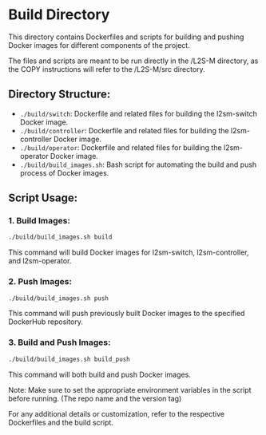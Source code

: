 # Build Directory

This directory contains Dockerfiles and scripts for building and pushing Docker images for different components of the project. 

The files and scripts are meant to be run directly in the /L2S-M directory, as the COPY instructions will refer to the /L2S-M/src directory.

## Directory Structure:

- `./build/switch`: Dockerfile and related files for building the l2sm-switch Docker image.
- `./build/controller`: Dockerfile and related files for building the l2sm-controller Docker image.
- `./build/operator`: Dockerfile and related files for building the l2sm-operator Docker image.
- `./build/build_images.sh`: Bash script for automating the build and push process of Docker images.

## Script Usage:

### 1. Build Images:
```bash
./build/build_images.sh build
```

This command will build Docker images for l2sm-switch, l2sm-controller, and l2sm-operator.

### 2. Push Images:

```bash
./build/build_images.sh push
```

This command will push previously built Docker images to the specified DockerHub repository.

### 3. Build and Push Images:

```bash
./build/build_images.sh build_push
```

This command will both build and push Docker images.

Note: Make sure to set the appropriate environment variables in the script before running. (The repo name and the version tag)

For any additional details or customization, refer to the respective Dockerfiles and the build script.
